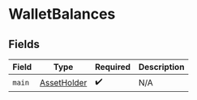 # WalletBalances


## Fields

| Field                                             | Type                                              | Required                                          | Description                                       |
| ------------------------------------------------- | ------------------------------------------------- | ------------------------------------------------- | ------------------------------------------------- |
| `main`                                            | [AssetHolder](../../models/shared/AssetHolder.md) | :heavy_check_mark:                                | N/A                                               |